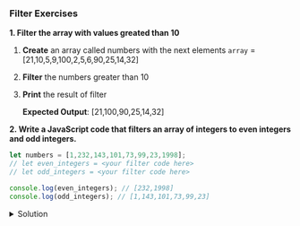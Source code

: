 ### Filter Exercises
**1. Filter the array with values greated than 10**
1. **Create** an array called numbers with the next elements
`array` = [21,10,5,9,100,2,5,6,90,25,14,32]
2. **Filter** the numbers greater than 10
3. **Print** the result of filter

   **Expected Output**:
   [21,100,90,25,14,32]

**2. Write a JavaScript code that filters an array of integers to even integers and odd integers.**
```javascript
let numbers = [1,232,143,101,73,99,23,1998];
// let even_integers = <your filter code here> 
// let odd_integers = <your filter code here>

console.log(even_integers); // [232,1998]
console.log(odd_integers); // [1,143,101,73,99,23]
```
<details>
<summary>Solution</summary>
<p>

```javascript
let numbers = [1,232,143,101,73,99,23,1998];
let even_integers = numbers.filter(num => num%2==0);
let odd_integers = numbers.filter(num => num%2==1);

console.log(even_integers); // [232,1998]
console.log(odd_integers); // [1,143,101,73,99,23]
```

</p>
</details>
